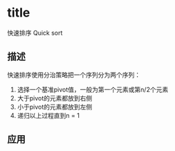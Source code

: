 # title
快速排序 Quick sort

## 描述
快速排序使用分治策略把一个序列分为两个序列：
1. 选择一个基准pivot值，一般为第一个元素或第n/2个元素
2. 大于pivot的元素都放到右侧
3. 小于pivot的元素都放到左侧
4. 递归以上过程直到n = 1

## 应用
